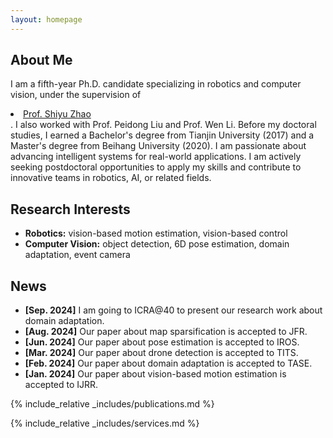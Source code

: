 ```yaml
---
layout: homepage
---
```


## About Me

I am a fifth-year Ph.D. candidate specializing in robotics and computer vision, under the supervision of  <li><a href="https://2025.ieee-icra.org"><autocolor> Prof. Shiyu Zhao </autocolor></a></li>. I also worked with Prof. Peidong Liu and Prof. Wen Li. Before my doctoral studies, I earned a Bachelor's degree from Tianjin University (2017) and a Master's degree from Beihang University (2020). I am passionate about advancing intelligent systems for real-world applications. I am actively seeking postdoctoral opportunities to apply my skills and contribute to innovative teams in robotics, AI, or related fields.

## Research Interests

- **Robotics:** vision-based motion estimation, vision-based control
- **Computer Vision:** object detection, 6D pose estimation, domain adaptation, event camera
  
## News

- **[Sep. 2024]** I am going to ICRA@40 to present our research work about domain adaptation.
- **[Aug. 2024]** Our paper about map sparsification is accepted to JFR.
- **[Jun. 2024]** Our paper about pose estimation is accepted to IROS.
- **[Mar. 2024]** Our paper about drone detection is accepted to TITS.
- **[Feb. 2024]** Our paper about domain adaptation is accepted to TASE.
- **[Jan. 2024]** Our paper about vision-based motion estimation is accepted to IJRR.

{% include_relative _includes/publications.md %}

{% include_relative _includes/services.md %}
